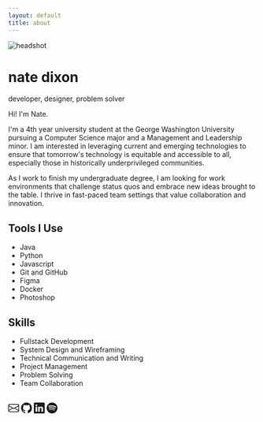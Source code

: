 ```yaml
---
layout: default
title: about
---
```


<div class="about-container">
  <!-- Two Column Hero Section -->
  <div class="about-hero">
    <!-- Left Column - Photo and Header -->
    <div class="about-left">
      <img src="{{ 'assets/images/placeholder.png' | relative_url }}" alt="headshot" class="about-photo">
      <h1 class="about-name">nate dixon</h1>
      <p class="about-title">developer, designer, problem solver</p>
    </div>
    <!-- Right Column - Description -->
    <div class="about-right">
      <div class="about-description">
	  	  <p>
			    Hi! I'm Nate.
		    </p>
        <p>
            I'm a 4th year university student at the George Washington University pursuing a Computer Science major and a Management and Leadership minor. I am interested in leveraging current and emerging technologies to ensure that tomorrow's technology is equitable and accessible to all, especially those in historically underprivileged communities.
        </p>
        <p>
            As I work to finish my undergraduate degree, I am looking for work environments that challenge status quos and embrace new ideas brought to the table. I thrive in fast-paced team settings that value collaboration and innovation. 
        </p>
      </div>
    </div>
  </div>
  
  <!-- Skills and Tools Section -->
  <div class="about-lists">
    <!-- Tools List -->
    <div class="about-list-section">
      <h2 class="about-list-title">Tools I Use</h2>
      <ul class="about-list">
        <li>Java</li>
        <li>Python</li>
		<li>Javascript</li>
        <li>Git and GitHub</li>
        <li>Figma</li>
        <li>Docker</li>
        <li>Photoshop</li>
      </ul>
    </div>
    <!-- Skills List -->
    <div class="about-list-section">
      <h2 class="about-list-title">Skills</h2>
      <ul class="about-list">
	  	<li>Fullstack Development</li>
        <li>System Design and Wireframing</li>
        <li>Technical Communication and Writing</li>
        <li>Project Management</li>
        <li>Problem Solving</li>
        <li>Team Collaboration</li>
      </ul>
    </div>
  </div>
  <br>
	<!-- Social Links -->
  <div class="about-social">
    <a href="mailto:njdixon23@gmail.com" class="about-social-link"><svg xmlns="http://www.w3.org/2000/svg" width="22" height="22" fill="currentColor" class="bi bi-envelope" viewBox="0 0 16 16">
        <path d="M0 4a2 2 0 0 1 2-2h12a2 2 0 0 1 2 2v8a2 2 0 0 1-2 2H2a2 2 0 0 1-2-2zm2-1a1 1 0 0 0-1 1v.217l7 4.2 7-4.2V4a1 1 0 0 0-1-1zm13 2.383-4.708 2.825L15 11.105zm-.034 6.876-5.64-3.471L8 9.583l-1.326-.795-5.64 3.47A1 1 0 0 0 2 13h12a1 1 0 0 0 .966-.741M1 11.105l4.708-2.897L1 5.383z"/>
    </svg></a>
    <a href="https://github.com/nateJDXN" class="about-social-link"><svg xmlns="http://www.w3.org/2000/svg" width="22" height="22" fill="currentColor" class="bi bi-github" viewBox="0 0 16 16">
        <path d="M8 0C3.58 0 0 3.58 0 8c0 3.54 2.29 6.53 5.47 7.59.4.07.55-.17.55-.38 0-.19-.01-.82-.01-1.49-2.01.37-2.53-.49-2.69-.94-.09-.23-.48-.94-.82-1.13-.28-.15-.68-.52-.01-.53.63-.01 1.08.58 1.23.82.72 1.21 1.87.87 2.33.66.07-.52.28-.87.51-1.07-1.78-.2-3.64-.89-3.64-3.95 0-.87.31-1.59.82-2.15-.08-.2-.36-1.02.08-2.12 0 0 .67-.21 2.2.82.64-.18 1.32-.27 2-.27s1.36.09 2 .27c1.53-1.04 2.2-.82 2.2-.82.44 1.1.16 1.92.08 2.12.51.56.82 1.27.82 2.15 0 3.07-1.87 3.75-3.65 3.95.29.25.54.73.54 1.48 0 1.07-.01 1.93-.01 2.2 0 .21.15.46.55.38A8.01 8.01 0 0 0 16 8c0-4.42-3.58-8-8-8"/>
    </svg></a>
    <a href="https://www.linkedin.com/in/nat3dixon/" class="about-social-link"><svg xmlns="http://www.w3.org/2000/svg" width="22" height="22" fill="currentColor" class="bi bi-linkedin" viewBox="0 0 16 16">
        <path d="M0 1.146C0 .513.526 0 1.175 0h13.65C15.474 0 16 .513 16 1.146v13.708c0 .633-.526 1.146-1.175 1.146H1.175C.526 16 0 15.487 0 14.854zm4.943 12.248V6.169H2.542v7.225zm-1.2-8.212c.837 0 1.358-.554 1.358-1.248-.015-.709-.52-1.248-1.342-1.248S2.4 3.226 2.4 3.934c0 .694.521 1.248 1.327 1.248zm4.908 8.212V9.359c0-.216.016-.432.08-.586.173-.431.568-.878 1.232-.878.869 0 1.216.662 1.216 1.634v3.865h2.401V9.25c0-2.22-1.184-3.252-2.764-3.252-1.274 0-1.845.7-2.165 1.193v.025h-.016l.016-.025V6.169h-2.4c.03.678 0 7.225 0 7.225z"/>
    </svg></a>
    <a href="https://open.spotify.com/playlist/2PR8c7OuZXXdTg60WIlIe4?si=16dec30233364847&pt=f76fdcb97bb6222be991fd6dcdb60a20" class="about-social-link"><svg xmlns="http://www.w3.org/2000/svg" width="22" height="22" fill="currentColor" class="bi bi-spotify" viewBox="0 0 16 16">
        <path d="M8 0a8 8 0 1 0 0 16A8 8 0 0 0 8 0m3.669 11.538a.5.5 0 0 1-.686.165c-1.879-1.147-4.243-1.407-7.028-.77a.499.499 0 0 1-.222-.973c3.048-.696 5.662-.397 7.77.892a.5.5 0 0 1 .166.686m.979-2.178a.624.624 0 0 1-.858.205c-2.15-1.321-5.428-1.704-7.972-.932a.625.625 0 0 1-.362-1.194c2.905-.881 6.517-.454 8.986 1.063a.624.624 0 0 1 .206.858m.084-2.268C10.154 5.56 5.9 5.419 3.438 6.166a.748.748 0 1 1-.434-1.432c2.825-.857 7.523-.692 10.492 1.07a.747.747 0 1 1-.764 1.288"/>
    </svg></a>
  </div>

